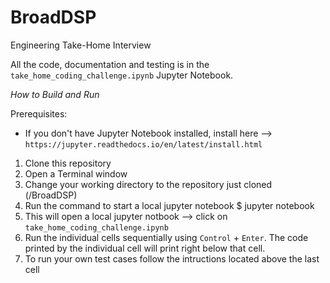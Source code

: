 # BroadDSP
Engineering Take-Home Interview

All the code, documentation and testing is in the `take_home_coding_challenge.ipynb` Jupyter Notebook.

*How to Build and Run*

Prerequisites:
 - If you don't have Jupyter Notebook installed, install here --> `https://jupyter.readthedocs.io/en/latest/install.html`
 
 1. Clone this repository
 2. Open a Terminal window
 3. Change your working directory to the repository just cloned (/BroadDSP)
 4. Run the command to start a local jupyter notebook
    $ jupyter notebook
 5. This will open a local jupyter notbook --> click on `take_home_coding_challenge.ipynb`
 6. Run the individual cells sequentially using `Control` + `Enter`. The code printed by the individual cell will print right below that cell.
 7. To run your own test cases follow the intructions located above the last cell
